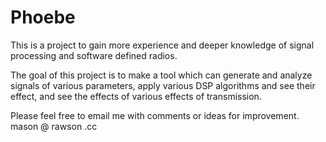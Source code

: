 # Phoebe

This is a project to gain more experience and deeper knowledge of signal processing and software defined radios. 

The goal of this project is to make a tool which can generate and analyze signals of various parameters, apply various DSP algorithms and see their effect, and see the effects of various effects of transmission.

Please feel free to email me with comments or ideas for improvement.
mason @ rawson .cc
